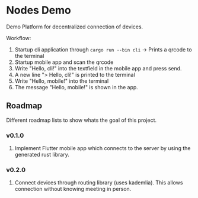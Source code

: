 # Nodes Demo

Demo Platform for decentralized connection of devices.

Workflow:

1. Startup cli application through `cargo run --bin cli` -> Prints a qrcode to the terminal
2. Startup mobile app and scan the qrcode
3. Write "Hello, cli!" into the textfield in the mobile app and press send.
4. A new line "> Hello, cli!" is printed to the terminal
5. Write "Hello, mobile!" into the terminal
6. The message "Hello, mobile!" is shown in the app.

## Roadmap

Different roadmap lists to show whats the goal of this project.

### v0.1.0

1. Implement Flutter mobile app which connects to the server by using the generated rust library.

### v0.2.0

1. Connect devices through routing library (uses kademlia). This allows connection without knowing meeting in person.